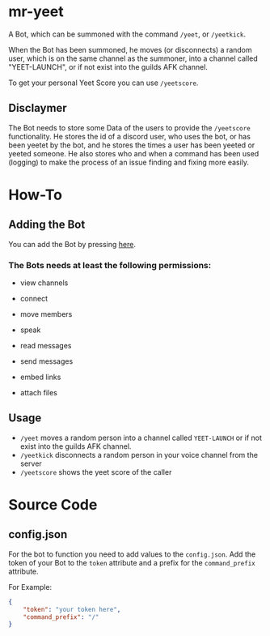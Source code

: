 # mr-yeet
A Bot, which can be summoned with the command `/yeet`, or `/yeetkick`.

When the Bot has been summoned, he moves (or disconnects) a random user, which is on the same channel as the summoner, into a channel called "YEET-LAUNCH", or if not exist into the guilds AFK channel.

To get your personal Yeet Score you can use `/yeetscore`.

## Disclaymer
The Bot needs to store some Data of the users to provide the `/yeetscore` functionality. He stores the id of a discord user, who uses the bot, or has been yeetet by the bot, and he stores the times a user has been yeeted or yeeted someone.
He also stores who and when a command has been used (logging) to make the process of an issue finding and fixing more easily.


# How-To
## Adding the Bot
You can add the Bot by pressing [here](https://discord.com/oauth2/authorize?client_id=753719268021108796&scope=bot&permissions=19975168).

### The Bots needs at least the following permissions:
- view channels
- connect
- move members
- speak

- read messages
- send messages
- embed links
- attach files

## Usage
- `/yeet` moves a random person into a channel called `YEET-LAUNCH` or if not exist into the guilds AFK channel.
- `/yeetkick` disconnects a random person in your voice channel from the server
- `/yeetscore` shows the yeet score of the caller

# Source Code
## config.json
For the bot to function you need to add values to the `config.json`. Add the token of your Bot to the `token` attribute and a prefix for the `command_prefix` attribute.

For Example:
```json
{
    "token": "your token here",
    "command_prefix": "/"
}
```
